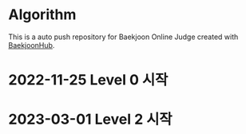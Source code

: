 # Algorithm
This is a auto push repository for Baekjoon Online Judge created with [BaekjoonHub](https://github.com/BaekjoonHub/BaekjoonHub).
 
# 2022-11-25 Level 0 시작

# 2023-03-01 Level 2 시작
 
